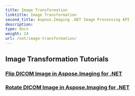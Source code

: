 ```yaml
---
title: Image Transformation
linktitle: Image Transformation
second_title: Aspose.Imaging .NET Image Processing API
description: 
type: docs
weight: 24
url: /net/image-transformation/
---
```


## Image Transformation Tutorials
### [Flip DICOM Image in Aspose.Imaging for .NET](./flip-dicom-image/)
### [Rotate DICOM Image in Aspose.Imaging for .NET](./rotate-dicom-image/)